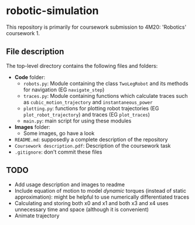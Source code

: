 # robotic-simulation

This repository is primarily for coursework submission to 4M20: 'Robotics' coursework 1.

## File description

The top-level directory contains the following files and folders:

- **Code** folder:
  - `robots.py`: Module containing the class `TwoLegRobot` and its methods for navigation (EG `navigate_step`)
  - `traces.py`: Module containing functions which calculate traces such as `cubic_motion_trajectory` and `instantaneous_power`
  - `plotting.py`: functions for plotting robot trajectories (EG `plot_robot_trajectory`) and traces (EG `plot_traces`)
  - `main.py`: main script for using these modules
- **Images** folder:
  - Some images, go have a look
- `README.md`: supposedly a complete description of the repository
- `Coursework description.pdf`: Description of the coursework task
- `.gitignore`: don't commit these files

## TODO

- Add usage description and images to readme
- Include equation of motion to model *dynamic* torques (instead of static approximation): might be helpful to use numerically differentiated traces
- Calculating and storing both x0 and x1 and both x3 and x4 uses unnecessary time and space (although it is convenient)
- Animate trajectory
